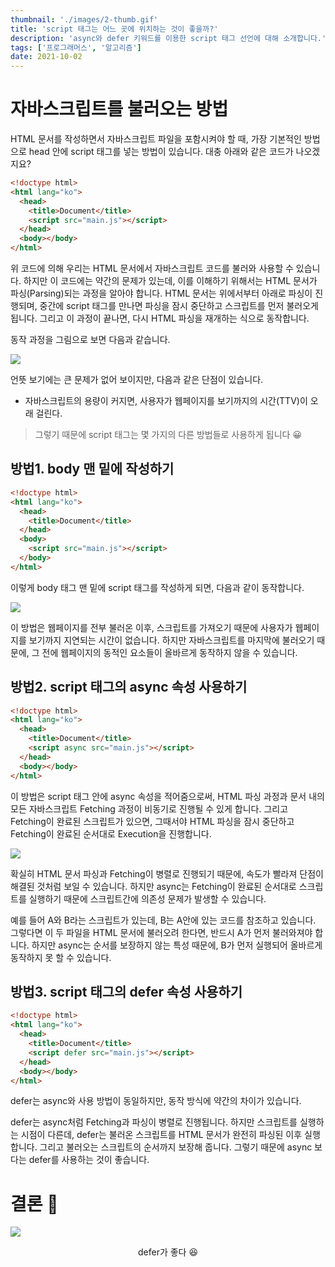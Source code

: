 ```yaml
---
thumbnail: './images/2-thumb.gif'
title: 'script 태그는 어느 곳에 위치하는 것이 좋을까?'
description: 'async와 defer 키워드를 이용한 script 태그 선언에 대해 소개합니다.'
tags: ['프로그래머스', '알고리즘']
date: 2021-10-02
---
```


# 자바스크립트를 불러오는 방법

HTML 문서를 작성하면서 자바스크립트 파일을 포함시켜야 할 때, 가장 기본적인 방법으로 head 안에 script 태그를 넣는 방법이 있습니다. 대충 아래와 같은 코드가 나오겠지요?

```html
<!doctype html>
<html lang="ko">
  <head>
    <title>Document</title>
    <script src="main.js"></script>
  </head>
  <body></body>
</html>
```

위 코드에 의해 우리는 HTML 문서에서 자바스크립트 코드를 불러와 사용할 수 있습니다. 하지만 이 코드에는 약간의 문제가 있는데, 이를 이해하기 위해서는 HTML 문서가 파싱(Parsing)되는 과정을 알아야 합니다. HTML 문서는 위에서부터 아래로 파싱이 진행되며, 중간에 script 태그를 만나면 파싱을 잠시 중단하고 스크립트를 먼저 불러오게 됩니다. 그리고 이 과정이 끝나면, 다시 HTML 파싱을 재개하는 식으로 동작합니다.

동작 과정을 그림으로 보면 다음과 같습니다.

![](https://img1.daumcdn.net/thumb/R1280x0/?scode=mtistory2&fname=https%3A%2F%2Fblog.kakaocdn.net%2Fdn%2FPGfzK%2FbtrgA6ru4Ic%2FBlI1DF4H41iSjF2x7KkH91%2Fimg.jpg)

언뜻 보기에는 큰 문제가 없어 보이지만, 다음과 같은 단점이 있습니다.

- 자바스크립트의 용량이 커지면, 사용자가 웹페이지를 보기까지의 시간(TTV)이 오래 걸린다.

> 그렇기 때문에 script 태그는 몇 가지의 다른 방법들로 사용하게 됩니다 😀

## 방법1. body 맨 밑에 작성하기

```html
<!doctype html>
<html lang="ko">
  <head>
    <title>Document</title>
  </head>
  <body>
    <script src="main.js"></script>
  </body>
</html>
```

이렇게 body 태그 맨 밑에 script 태그를 작성하게 되면, 다음과 같이 동작합니다.

![](https://img1.daumcdn.net/thumb/R1280x0/?scode=mtistory2&fname=https%3A%2F%2Fblog.kakaocdn.net%2Fdn%2FdgbOKl%2FbtrgDcDU6d9%2FIJ0RVHUagSWkMYFSas5tdK%2Fimg.jpg)

이 방법은 웹페이지를 전부 불러온 이후, 스크립트를 가져오기 때문에 사용자가 웹페이지를 보기까지 지연되는 시간이 없습니다. 하지만 자바스크립트를 마지막에 불러오기 때문에, 그 전에 웹페이지의 동적인 요소들이 올바르게 동작하지 않을 수 있습니다.

## 방법2. script 태그의 async 속성 사용하기

```html
<!doctype html>
<html lang="ko">
  <head>
    <title>Document</title>
    <script async src="main.js"></script>
  </head>
  <body></body>
</html>
```

이 방법은 script 태그 안에 async 속성을 적어줌으로써, HTML 파싱 과정과 문서 내의 모든 자바스크립트 Fetching 과정이 비동기로 진행될 수 있게 합니다. 그리고 Fetching이 완료된 스크립트가 있으면, 그때서야 HTML 파싱을 잠시 중단하고 Fetching이 완료된 순서대로 Execution을 진행합니다.

![](https://img1.daumcdn.net/thumb/R1280x0/?scode=mtistory2&fname=https%3A%2F%2Fblog.kakaocdn.net%2Fdn%2FbjVMdJ%2FbtrgB47vnPJ%2FNd3W8p9bi6WabhkuU01F9k%2Fimg.jpg)

확실히 HTML 문서 파싱과 Fetching이 병렬로 진행되기 때문에, 속도가 빨라져 단점이 해결된 것처럼 보일 수 있습니다. 하지만 async는 Fetching이 완료된 순서대로 스크립트를 실행하기 때문에 스크립트간에 의존성 문제가 발생할 수 있습니다.

예를 들어 A와 B라는 스크립트가 있는데, B는 A안에 있는 코드를 참조하고 있습니다. 그렇다면 이 두 파일을 HTML 문서에 불러오려 한다면, 반드시 A가 먼저 불러와져야 합니다. 하지만 async는 순서를 보장하지 않는 특성 때문에, B가 먼저 실행되어 올바르게 동작하지 못 할 수 있습니다.

## 방법3. script 태그의 defer 속성 사용하기

```html
<!doctype html>
<html lang="ko">
  <head>
    <title>Document</title>
    <script defer src="main.js"></script>
  </head>
  <body></body>
</html>
```

defer는 async와 사용 방법이 동일하지만, 동작 방식에 약간의 차이가 있습니다.

defer는 async처럼 Fetching과 파싱이 병렬로 진행됩니다. 하지만 스크립트를 실행하는 시점이 다른데, defer는 불러온 스크립트를 HTML 문서가 완전히 파싱된 이후 실행합니다. 그리고 불러오는 스크립트의 순서까지 보장해 줍니다. 그렇기 때문에 async 보다는 defer를 사용하는 것이 좋습니다.

# 결론 🎉

![](https://blog.kakaocdn.net/dn/da1x1H/btrrun9z2BI/mLVNkWyo9jq0LAxtskzIrK/img.gif)

<center>defer가 좋다 😆</center>
